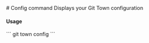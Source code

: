 <a textrun="command-heading">
# Config command
</a>

<a textrun="command-summary">
Displays your Git Town configuration
</a>

#### Usage

<a textrun="command-usage">
```
git town config
```
</a>
